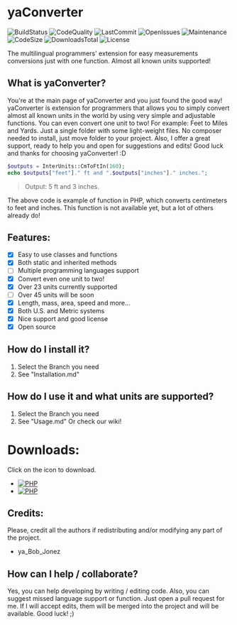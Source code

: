 # yaConverter
![BuildStatus](https://img.shields.io/appveyor/ci/yaBobJonez/yaConverter)
![CodeQuality](https://img.shields.io/scrutinizer/quality/g/yaBobJonez/yaConverter)
![LastCommit](https://img.shields.io/github/last-commit/yaBobJonez/yaConverter)
![OpenIssues](https://img.shields.io/github/issues/yaBobJonez/yaConverter)
![Maintenance](https://img.shields.io/maintenance/yes/2025)
![CodeSize](https://img.shields.io/github/languages/code-size/yaBobJonez/yaConverter)
![DownloadsTotal](https://img.shields.io/github/downloads/yaBobJonez/yaConverter/total)
![License](https://badgen.net/badge/license/DERL/green)

The multilingual programmers' extension for easy measurements conversions just with one function. Almost all known units supported!

What is yaConverter?
-----
You're at the main page of yaConverter and you just found the good way! yaConverter is extension for programmers that allows you to simply convert almost all known units in the world by using very simple and adjustable functions. You can even convert one unit to two! For example: Feet to Miles and Yards. Just a single folder with some light-weight files. No composer needed to install, just move folder to your project. Also, I offer a great support, ready to help you and open for suggestions and edits! Good luck and thanks for choosing yaConverter! :D
```php
$outputs = InterUnits::CmToFtIn(160);
echo $outputs["feet"]." ft and ".$outputs["inches"]." inches.";
```
> Output: 5 ft and 3 inches.

The above code is example of function in PHP, which converts centimeters to feet and inches.
This function is not available yet, but a lot of others already do!

Features:
-----
- [X] Easy to use classes and functions
- [X] Both static and inherited methods
- [ ] Multiple programming languages support
- [X] Convert even one unit to two!
- [X] Over 23 units currently supported
- [ ] Over 45 units will be soon
- [X] Length, mass, area, speed and more...
- [X] Both U.S. and Metric systems
- [X] Nice support and good license
- [X] Open source

How do I install it?
-----
1. Select the Branch you need
2. See "Installation.md"

How do I use it and what units are supported?
-----
1. Select the Branch you need
2. See "Usage.md"
Or check our wiki!

Downloads:
=====
Click on the icon to download.
- [![PHP](https://badgen.net/badge/PHP/0.9/green)](https://github.com/yaBobJonez/yaConverter/releases/tag/php)
- [![PHP](https://badgen.net/badge/Java/Coming%20soon/red)](#)

Credits:
-----
Please, credit all the authors if redistributing and/or modifying any part of the project.
- ya_Bob_Jonez

How can I help / collaborate?
-----
Yes, you can help developing by writing / editing code. Also, you can suggest missed language support or function.
Just open a pull request for me. If I will accept edits, them will be merged into the project and will be available.
Good luck! ;)
